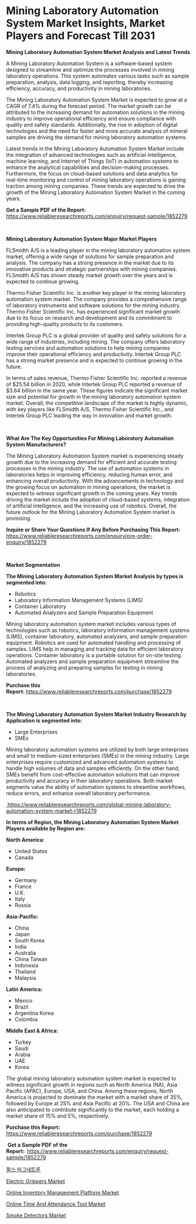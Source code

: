 <p><h1>Mining Laboratory Automation System Market Insights, Market Players and Forecast Till 2031</h1></p><p><strong>Mining Laboratory Automation System Market Analysis and Latest Trends</strong></p>
<p><p>A Mining Laboratory Automation System is a software-based system designed to streamline and optimize the processes involved in mining laboratory operations. This system automates various tasks such as sample preparation, analysis, data logging, and reporting, thereby increasing efficiency, accuracy, and productivity in mining laboratories.</p><p>The Mining Laboratory Automation System Market is expected to grow at a CAGR of 7.4% during the forecast period. The market growth can be attributed to the increasing demand for automation solutions in the mining industry to improve operational efficiency and ensure compliance with quality and safety standards. Additionally, the rise in adoption of digital technologies and the need for faster and more accurate analysis of mineral samples are driving the demand for mining laboratory automation systems.</p><p>Latest trends in the Mining Laboratory Automation System Market include the integration of advanced technologies such as artificial intelligence, machine learning, and Internet of Things (IoT) in automation systems to enhance the analytical capabilities and decision-making processes. Furthermore, the focus on cloud-based solutions and data analytics for real-time monitoring and control of mining laboratory operations is gaining traction among mining companies. These trends are expected to drive the growth of the Mining Laboratory Automation System Market in the coming years.</p></p>
<p><strong>Get a Sample PDF of the Report:&nbsp;</strong> <a href="https://www.reliableresearchreports.com/enquiry/request-sample/1852279">https://www.reliableresearchreports.com/enquiry/request-sample/1852279</a></p>
<p>&nbsp;</p>
<p><strong>Mining Laboratory Automation System Major Market Players</strong></p>
<p><p>FLSmidth A/S is a leading player in the mining laboratory automation system market, offering a wide range of solutions for sample preparation and analysis. The company has a strong presence in the market due to its innovative products and strategic partnerships with mining companies. FLSmidth A/S has shown steady market growth over the years and is expected to continue growing.</p><p>Thermo Fisher Scientific Inc. is another key player in the mining laboratory automation system market. The company provides a comprehensive range of laboratory instruments and software solutions for the mining industry. Thermo Fisher Scientific Inc. has experienced significant market growth due to its focus on research and development and its commitment to providing high-quality products to its customers.</p><p>Intertek Group PLC is a global provider of quality and safety solutions for a wide range of industries, including mining. The company offers laboratory testing services and automation solutions to help mining companies improve their operational efficiency and productivity. Intertek Group PLC has a strong market presence and is expected to continue growing in the future.</p><p>In terms of sales revenue, Thermo Fisher Scientific Inc. reported a revenue of $25.54 billion in 2020, while Intertek Group PLC reported a revenue of $3.64 billion in the same year. These figures indicate the significant market size and potential for growth in the mining laboratory automation system market. Overall, the competitive landscape of the market is highly dynamic, with key players like FLSmidth A/S, Thermo Fisher Scientific Inc., and Intertek Group PLC leading the way in innovation and market growth.</p></p>
<p>&nbsp;</p>
<p><strong>What Are The Key Opportunities For Mining Laboratory Automation System Manufacturers?</strong></p>
<p><p>The Mining Laboratory Automation System market is experiencing steady growth due to the increasing demand for efficient and accurate testing processes in the mining industry. The use of automation systems in laboratories helps in improving efficiency, reducing human error, and enhancing overall productivity. With the advancements in technology and the growing focus on automation in mining operations, the market is expected to witness significant growth in the coming years. Key trends driving the market include the adoption of cloud-based systems, integration of artificial intelligence, and the increasing use of robotics. Overall, the future outlook for the Mining Laboratory Automation System market is promising.</p></p>
<p><strong>Inquire or Share Your Questions If Any Before Purchasing This Report:</strong> <a href="https://www.reliableresearchreports.com/enquiry/pre-order-enquiry/1852279">https://www.reliableresearchreports.com/enquiry/pre-order-enquiry/1852279</a></p>
<p>&nbsp;</p>
<p><strong>Market Segmentation</strong></p>
<p><strong>The Mining Laboratory Automation System Market Analysis by types is segmented into:</strong></p>
<p><ul><li>Robotics</li><li>Laboratory Information Management Systems (LIMS)</li><li>Container Laboratory</li><li>Automated Analyzers and Sample Preparation Equipment</li></ul></p>
<p><p>Mining laboratory automation system market includes various types of technologies such as robotics, laboratory information management systems (LIMS), container laboratory, automated analyzers, and sample preparation equipment. Robotics are used for automated handling and processing of samples. LIMS help in managing and tracking data for efficient laboratory operations. Container laboratory is a portable solution for on-site testing. Automated analyzers and sample preparation equipment streamline the process of analyzing and preparing samples for testing in mining laboratories.</p></p>
<p><strong>Purchase this Report:&nbsp;</strong><a href="https://www.reliableresearchreports.com/purchase/1852279">https://www.reliableresearchreports.com/purchase/1852279</a></p>
<p>&nbsp;</p>
<p><strong>The Mining Laboratory Automation System Market Industry Research by Application is segmented into:</strong></p>
<p><ul><li>Large Enterprises</li><li>SMEs</li></ul></p>
<p><p>Mining laboratory automation systems are utilized by both large enterprises and small to medium-sized enterprises (SMEs) in the mining industry. Large enterprises require customized and advanced automation systems to handle high volumes of data and samples efficiently. On the other hand, SMEs benefit from cost-effective automation solutions that can improve productivity and accuracy in their laboratory operations. Both market segments value the ability of automation systems to streamline workflows, reduce errors, and enhance overall laboratory performance.</p></p>
<p><a href="https://www.reliableresearchreports.com/global-mining-laboratory-automation-system-market-r1852279">&nbsp;https://www.reliableresearchreports.com/global-mining-laboratory-automation-system-market-r1852279</a></p>
<p><strong>In terms of Region, the Mining Laboratory Automation System Market Players available by Region are:</strong></p>
<p>
    <p> <strong> North America: </strong>
        <ul>
            <li>United States</li>
            <li>Canada</li>
        </ul>
        </p> 
    <p> <strong> Europe: </strong>
        <ul>
            <li>Germany</li>
            <li>France</li>
            <li>U.K.</li>
            <li>Italy</li>
            <li>Russia</li>
        </ul>
        </p> 
    <p> <strong> Asia-Pacific: </strong>
        <ul>
            <li>China</li>
            <li>Japan</li>
            <li>South Korea</li>
            <li>India</li>
            <li>Australia</li>
            <li>China Taiwan</li>
            <li>Indonesia</li>
            <li>Thailand</li>
            <li>Malaysia</li>
        </ul>
        </p> 
    <p> <strong> Latin America: </strong>
        <ul>
            <li>Mexico</li>
            <li>Brazil</li>
            <li>Argentina Korea</li>
            <li>Colombia</li>
        </ul>
        </p> 
    <p> <strong> Middle East & Africa: </strong>
        <ul>
            <li>Turkey</li>
            <li>Saudi</li>
            <li>Arabia</li>
            <li>UAE</li>
            <li>Korea</li>
        </ul>
    </p>
    </p>
<p><p>The global mining laboratory automation system market is expected to witness significant growth in regions such as North America (NA), Asia Pacific (APAC), Europe, USA, and China. Among these regions, North America is projected to dominate the market with a market share of 35%, followed by Europe at 25% and Asia Pacific at 20%. The USA and China are also anticipated to contribute significantly to the market, each holding a market share of 15% and 5%, respectively.</p></p>
<p><strong>Purchase this Report: </strong><a href="https://www.reliableresearchreports.com/purchase/1852279">https://www.reliableresearchreports.com/purchase/1852279</a></p>
<p>&nbsp;<strong>Get a Sample PDF of the Report:&nbsp;&nbsp;</strong><a href="https://www.reliableresearchreports.com/enquiry/request-sample/1852279">https://www.reliableresearchreports.com/enquiry/request-sample/1852279</a></p>
<p><strong></strong></p>
<p><p><a href="https://github.com/garnett961902/Market-Research-Report-List-1/blob/main/965031265301.md">펄스 마그네트론</a></p><p><a href="https://www.linkedin.com/pulse/electric-grippers-market-analysis-size-global-industry-overview-cm2oe">Electric Grippers Market</a></p><p><a href="https://github.com/redneck06/Market-Research-Report-List-3/blob/main/online-inventory-management-platform-market.md">Online Inventory Management Platform Market</a></p><p><a href="https://github.com/nicoletavirag/Market-Research-Report-List-3/blob/main/online-time-and-attendance-tool-market.md">Online Time And Attendance Tool Market</a></p><p><a href="https://www.linkedin.com/pulse/smoke-detectors-market-provides-comprehensive-analysis-including-g6cye">Smoke Detectors Market</a></p></p>